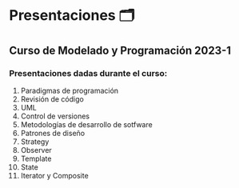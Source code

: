# Presentaciones 🗂️

## Curso de Modelado y Programación 2023-1

### Presentaciones dadas durante el curso:

 1. Paradigmas de programación
 2. Revisión de código
 3. UML
 4. Control de versiones
 5. Metodologías de desarrollo de sotfware
 6. Patrones de diseño
 7. Strategy
 8. Observer
 9. Template
 10. State
 11. Iterator y Composite
